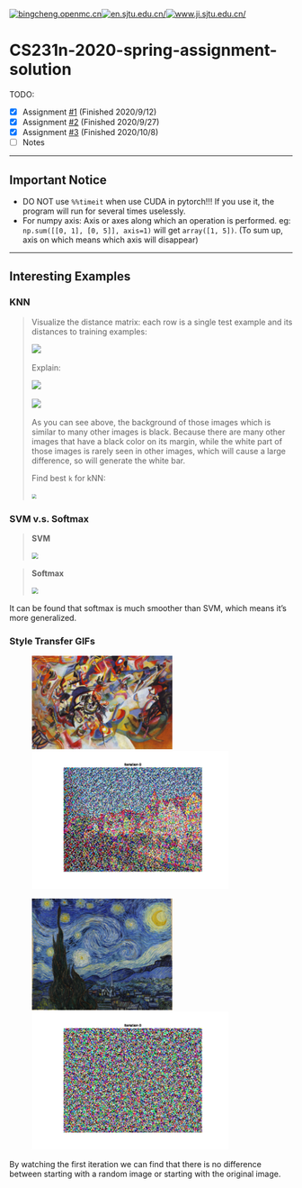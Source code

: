 <a href="https://bingcheng.openmc.cn"><img src="https://img.shields.io/badge/blog-%40bingcheng-brightgreen" alt="bingcheng.openmc.cn"></a><a href="http://en.sjtu.edu.cn/"><img src="https://img.shields.io/badge/University-%40SJTU-blue" alt="en.sjtu.edu.cn/"></a><a href="https://www.ji.sjtu.edu.cn/"><img src="https://img.shields.io/badge/Institute-%40UM--SJTU%20JI-orange" alt="www.ji.sjtu.edu.cn/"></a>

# CS231n-2020-spring-assignment-solution

TODO:

- [x] Assignment [#1](https://cs231n.github.io/assignments2020/assignment1/) (Finished 2020/9/12)
- [x] Assignment [#2](https://cs231n.github.io/assignments2020/assignment2/) (Finished 2020/9/27)
- [x] Assignment [#3](https://cs231n.github.io/assignments2020/assignment3/) (Finished 2020/10/8)
- [ ] Notes

---

##  Important Notice

- DO NOT use `%%timeit` when use CUDA in pytorch!!! If you use it, the program will run for several times uselessly.
- For numpy axis: Axis or axes along which an operation is performed. eg: `np.sum([[0, 1], [0, 5]], axis=1)` will get `array([1, 5])`. (To sum up, axis on which means which axis will disappear)

---

## Interesting Examples

### KNN

>  Visualize the distance matrix: each row is a single test example and its distances to training examples:
>
> ![](https://tva2.sinaimg.cn/large/007S8ZIlgy1gjs5v76fxtj30gm02j3yj.jpg)
>
> Explain:
>
> ![](https://tva1.sinaimg.cn/large/007S8ZIlgy1gjs5rwc1u8j30fw01pq2u.jpg)
>
> ![](https://tva1.sinaimg.cn/large/007S8ZIlgy1gjs5sbgp2cj30fw01p745.jpg)
>
> As you can see above, the background of those images which is similar to many other images is black. Because there are many other images that have a black color on its margin, while the white part of those images is rarely seen in other images, which will cause a large difference, so will generate the white bar.
>
> Find best `k` for kNN:
>
> <img src="https://tva1.sinaimg.cn/large/007S8ZIlgy1gjs5y02jnoj30h30dsjrj.jpg" style="zoom: 50%;" />



### SVM v.s. Softmax

> **SVM** 
>
> <img src="https://tva1.sinaimg.cn/large/007S8ZIlgy1gjs5hqrueaj30fw0a3t90.jpg" style="zoom:67%;" />

>  **Softmax**
>
> <img src="https://tva1.sinaimg.cn/large/007S8ZIlgy1gjs5h73qtgj30fw0a3weo.jpg" style="zoom:67%;" />

It can be found that softmax is much smoother than SVM, which means it’s more generalized.

### Style Transfer GIFs

<figure class="half">     <img src="assignment3/styles/composition_vii.jpg" width="250"/><img src="assignment3/style_stransfer.gif" width="350"/> </figure>

<figure class="half">     <img src="assignment3/styles/starry_night.jpg" width="250"/><img src="assignment3/style_stransfer2.gif" width="350"/> </figure>

By watching the first iteration we can find that there is no difference between starting with a random image or starting with the original image.
